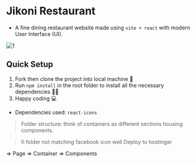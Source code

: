 # Jikoni Restaurant
- A fine dining restaurant website made using ``vite + react`` with modern User Interface (UI).

![1](https://user-images.githubusercontent.com/77986239/229380072-42f368d7-834f-4901-8e83-ee1c965a83b7.PNG)

## Quick Setup
1. Fork then clone the project into local machine 🍴
1. Run `npm install` in the root folder to install all the necessary dependencies 👩‍💻
1. Happy coding 💻

* Dependencies used: ``react-icons``

> Folder structure: think of containers as different sections housing components.



> fi folder not matching facebook icon well
> Deploy to hostinger 


=> Page => Container => Components
